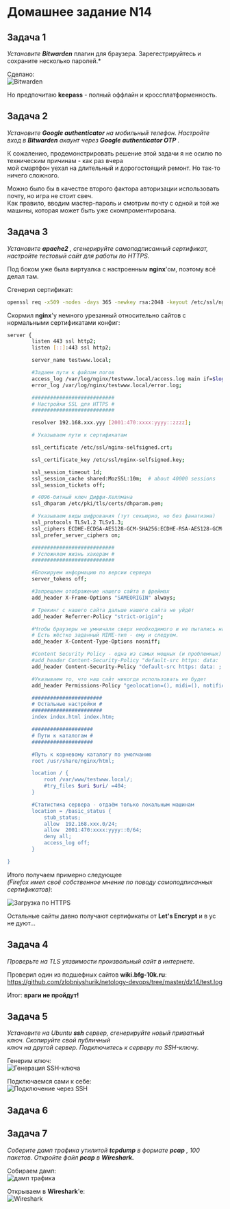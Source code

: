 Домашнее задание N14
====================

Задача 1
--------

*Установите* ***Bitwarden*** плагин для браузера. Зарегестрируйтесь и сохраните несколько паролей.*  
  
Сделано:  
![Bitwarden](/dz14/pic/dz14_1.png)
  
Но предпочитаю **keepass** - полный оффлайн и кроссплатформенность.  

Задача 2
--------
*Установите* ***Google authenticator*** *на мобильный телефон. Настройте вход в* ***Bitwarden*** *акаунт через* ***Google authenticator OTP*** *.*  
  
К сожалению, продемонстрировать решение этой задачи я не осилю по техническим причинам - как раз вчера  
мой смартфон уехал на длительный и дорогостоящий ремонт. Но так-то ничего сложного.  
  
Можно было бы в качестве второго фактора авторизации использовать почту, но игра не стоит свеч.  
Как правило, вводим мастер-пароль и смотрим почту с одной и той же машины, которая может быть уже скомпроментирована.  

Задача 3
--------
*Установите* ***apache2*** *, сгенерируйте самоподписанный сертификат, настройте тестовый сайт для работы по HTTPS.*  
  
Под боком уже была виртуалка с настроенным **nginx**'ом, поэтому всё делал там.  
  
Сгенерил сертификат:  
```bash
openssl req -x509 -nodes -days 365 -newkey rsa:2048 -keyout /etc/ssl/nginx-selfsigned.key -out /etc/ssl/nginx-selfsigned.crt
```
  
Скормил **nginx**'у немного урезанный относительно сайтов с нормальными сертификатами конфиг:  
```bash
server {
        listen 443 ssl http2;
        listen [::]:443 ssl http2;

        server_name testwww.local;

        #Задаем пути к файлам логов
        access_log /var/log/nginx/testwww.local/access.log main if=$loggable;
        error_log /var/log/nginx/testwww.local/error.log;

        ###########################
        # Настройки SSL для HTTPS #
        ###########################

        resolver 192.168.xxx.yyy [2001:470:xxxx:yyyy::zzzz];

        # Указываем пути к сертификатам

        ssl_certificate /etc/ssl/nginx-selfsigned.crt;

        ssl_certificate_key /etc/ssl/nginx-selfsigned.key;

        ssl_session_timeout 1d;
        ssl_session_cache shared:MozSSL:10m;  # about 40000 sessions
        ssl_session_tickets off;

        # 4096-битный ключ Диффи-Хеллмана
        ssl_dhparam /etc/pki/tls/certs/dhparam.pem;

        # Указываем виды шифрования (тут секьюрно, но без фанатизма)
        ssl_protocols TLSv1.2 TLSv1.3;
        ssl_ciphers ECDHE-ECDSA-AES128-GCM-SHA256:ECDHE-RSA-AES128-GCM-SHA256:ECDHE-ECDSA-AES256-GCM-SHA384:ECDHE-RSA-AES256-GCM-SHA384:ECDHE-
        ssl_prefer_server_ciphers on;

        ###########################
        # Усложняем жизнь хакерам #
        ###########################

        #Блокируем информацию по версии сервера
        server_tokens off;

        #Запрещаем отображение нашего сайта в фреймах
        add_header X-Frame-Options "SAMEORIGIN" always;

        # Трекинг с нашего сайта дальше нашего сайта не уйдёт
        add_header Referrer-Policy "strict-origin";

        #Чтобы браузеры не умничали сверх необходимого и не пытались найти, скажем, архив внутри картинки
        # Есть жёстко заданный MIME-тип - ему и следуем.
        add_header X-Content-Type-Options nosniff;

        #Content Security Policy - одна из самых мощных (и проблемных) настроек.
        #add_header Content-Security-Policy "default-src https: data: 'unsafe-inline' 'unsafe-eval'; object-src 'none';" always;
        add_header Content-Security-Policy "default-src https: data: ; object-src 'none';" always;

        #Указываем то, что наш сайт никогда использовать не будет
        add_header Permissions-Policy "geolocation=(), midi=(), notifications=(), push=(), sync-xhr=(), microphone=(), camera=(), magnetometer

        #######################
        # Остальные настройки #
        #######################
        index index.html index.htm;

        ####################
        # Пути к каталогам #
        ####################

        #Путь к корневому каталогу по умолчанию
        root /usr/share/nginx/html;

        location / {
            root /var/www/testwww.local/;
            #try_files $uri $uri/ =404;
        }

        #Статистика сервера - отдаём только локальным машинам
        location = /basic_status {
            stub_status;
            allow  192.168.xxx.0/24;
            allow  2001:470:xxxx:yyyy::0/64;
            deny all;
            access_log off;
        }

}
```
  
Итого получаем примерно следующее  
*(Firefox имел своё собственное мнение по поводу самоподписанных сертификатов)*:  
  
![Загрузка по HTTPS](/dz14/pic/dz14_3.png)
  
Остальные сайты давно получают сертификаты от **Let's Encrypt** и в ус не дуют...  

Задача 4
--------
*Проверьте на TLS уязвимости произвольный сайт в интернете.*  
  
Проверил один из подшефных сайтов **wiki.bfg-10k.ru**:  
<https://github.com/zlobniyshurik/netology-devops/tree/master/dz14/test.log>  
  
Итог: **враги не пройдут!**  

Задача 5
--------
*Установите на Ubuntu* ***ssh*** *сервер, сгенерируйте новый приватный ключ. Скопируйте свой публичный  
ключ на другой сервер. Подключитесь к серверу по SSH-ключу.*  
  
Генерим ключ:  
![Генерация SSH-ключа](/dz14/pic/dz14_5_1.png)
  
Подключаемся сами к себе:  
![Подключение через SSH](/dz14/pic/dz14_5_2.png)

Задача 6
--------


Задача 7
--------
*Соберите дамп трафика утилитой* ***tcpdump*** *в формате* ***pcap*** *, 100 пакетов. Откройте файл* ***pcap*** *в* ***Wireshark.***  
  
Собираем дамп:  
![дамп трафика](/dz14/pic/dz14_7_1.png)
  
Открываем в **Wireshark**'е:  
![Wireshark](/dz14/pic/dz14_7_2.png)

